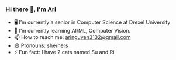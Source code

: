 ### Hi there 👋, I'm Ari

- 🖥️ I’m currently a senior in Computer Science at Drexel University
- 🤖 I’m currently learning AI/ML, Computer Vision. 
- 📫 How to reach me: aringuyen3132@gmail.com
- 😄 Pronouns: she/hers
- ⚡ Fun fact: I have 2 cats named Su and Ri. 



